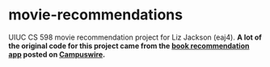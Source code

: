 # movie-recommendations
UIUC CS 598 movie recommendation project for Liz Jackson (eaj4). **A lot of the original code for this project came from the [book recommendation app](https://github.com/pspachtholz/BookRecommender) posted on [Campuswire](https://campuswire.com/c/G3D46BBBA/feed/1267).**
